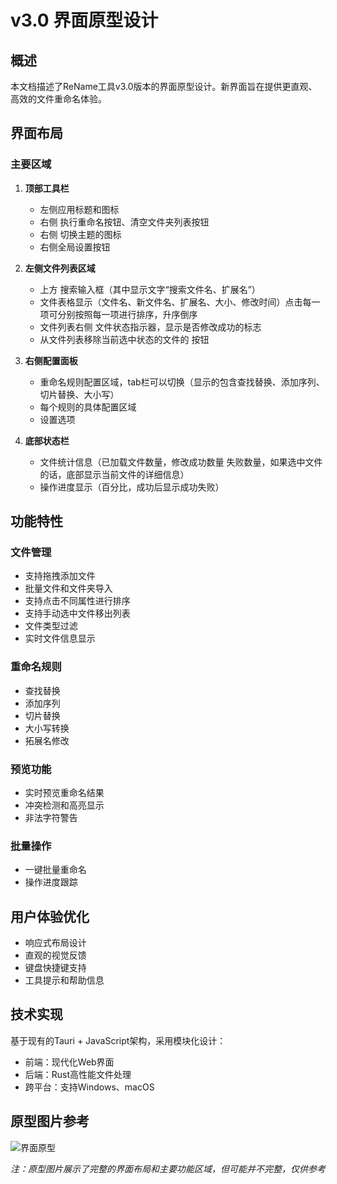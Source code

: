 # v3.0 界面原型设计

## 概述

本文档描述了ReName工具v3.0版本的界面原型设计。新界面旨在提供更直观、高效的文件重命名体验。

## 界面布局

### 主要区域

1. **顶部工具栏**
   - 左侧应用标题和图标
   - 右侧 执行重命名按钮、清空文件夹列表按钮 
   - 右侧 切换主题的图标
   - 右侧全局设置按钮

2. **左侧文件列表区域**
   - 上方 搜索输入框（其中显示文字“搜索文件名、扩展名”）
   - 文件表格显示（文件名、新文件名、扩展名、大小、修改时间）点击每一项可分别按照每一项进行排序，升序倒序
   - 文件列表右侧 文件状态指示器，显示是否修改成功的标志
   - 从文件列表移除当前选中状态的文件的 按钮

3. **右侧配置面板**
   - 重命名规则配置区域，tab栏可以切换（显示的包含查找替换、添加序列、切片替换、大小写）
   - 每个规则的具体配置区域
   - 设置选项

4. **底部状态栏**
   - 文件统计信息（已加载文件数量，修改成功数量 失败数量，如果选中文件的话，底部显示当前文件的详细信息）
   - 操作进度显示（百分比，成功后显示成功失败）

## 功能特性

### 文件管理
- 支持拖拽添加文件
- 批量文件和文件夹导入
- 支持点击不同属性进行排序
- 支持手动选中文件移出列表
- 文件类型过滤
- 实时文件信息显示

### 重命名规则
- 查找替换
- 添加序列
- 切片替换
- 大小写转换
- 拓展名修改

### 预览功能
- 实时预览重命名结果
- 冲突检测和高亮显示
- 非法字符警告

### 批量操作
- 一键批量重命名
- 操作进度跟踪

## 用户体验优化

- 响应式布局设计
- 直观的视觉反馈
- 键盘快捷键支持
- 工具提示和帮助信息

## 技术实现

基于现有的Tauri + JavaScript架构，采用模块化设计：
- 前端：现代化Web界面
- 后端：Rust高性能文件处理
- 跨平台：支持Windows、macOS

## 原型图片参考

![界面原型](../src/assets/prototype-v3-interface.png)

*注：原型图片展示了完整的界面布局和主要功能区域，但可能并不完整，仅供参考*